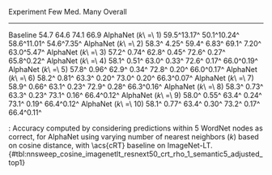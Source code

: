 Experiment                     Few         Med.         Many     Overall
---------------------  -----------  -----------  -----------  ----------
Baseline                      54.7         64.6         74.1        66.9
AlphaNet (_k_\ =\ 1)   59.5^13.17^  50.1^10.24^  58.6^11.01^  54.6^7.35^
AlphaNet (_k_\ =\ 2)   58.3^ 4.25^  59.4^ 6.83^  69.1^ 7.20^  63.0^5.47^
AlphaNet (_k_\ =\ 3)   57.2^ 0.74^  62.8^ 0.45^  72.6^ 0.27^  65.8^0.22^
AlphaNet (_k_\ =\ 4)   58.1^ 0.51^  63.0^ 0.33^  72.6^ 0.17^  66.0^0.19^
AlphaNet (_k_\ =\ 5)   57.8^ 0.96^  62.9^ 0.34^  72.8^ 0.20^  66.0^0.17^
AlphaNet (_k_\ =\ 6)   58.2^ 0.81^  63.3^ 0.20^  73.0^ 0.20^  66.3^0.07^
AlphaNet (_k_\ =\ 7)   58.9^ 0.66^  63.1^ 0.23^  72.9^ 0.28^  66.3^0.16^
AlphaNet (_k_\ =\ 8)   58.3^ 0.73^  63.3^ 0.23^  73.1^ 0.16^  66.4^0.12^
AlphaNet (_k_\ =\ 9)   58.0^ 0.55^  63.4^ 0.24^  73.1^ 0.19^  66.4^0.12^
AlphaNet (_k_\ =\ 10)  58.1^ 0.77^  63.4^ 0.30^  73.2^ 0.17^  66.4^0.11^

: Accuracy computed by considering predictions within 5 WordNet nodes as correct, for AlphaNet using varying number of nearest neighbors (_k_) based on cosine distance, with \acs{cRT} baseline on ImageNet-LT. {#tbl:nnsweep_cosine_imagenetlt_resnext50_crt_rho_1_semantic5_adjusted_top1}

